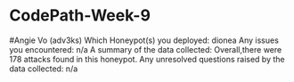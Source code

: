 # CodePath-Week-9
#Angie Vo (adv3ks)
Which Honeypot(s) you deployed: dionea 
Any issues you encountered: n/a
A summary of the data collected: Overall,there were 178 attacks found in this honeypot. 
Any unresolved questions raised by the data collected: n/a
